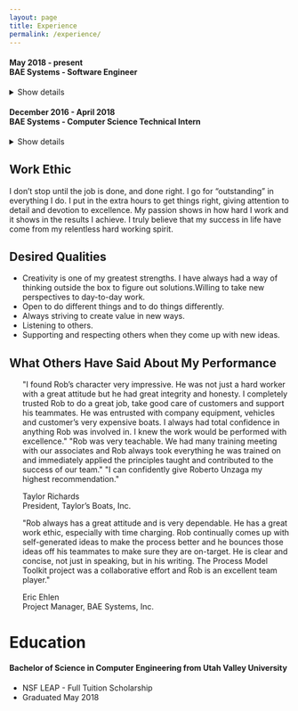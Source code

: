 ```yaml
---
layout: page
title: Experience
permalink: /experience/
---
```


#### May 2018 - present <br> BAE Systems - Software Engineer
<details>
  <summary>
   Show details
  </summary>
  <ul>
    <li>Writing Developers Guide for ICBM Simulation software developed with MATLAB scripts</li>
  </ul>
</details> 

#### December 2016 - April 2018 <br> BAE Systems - Computer Science Technical Intern
<details>
  <summary>
   Show details
  </summary>
  <ul>
            <li>Developed, as a team, the Process Model Toolkit (PMT) and programmed in C# and XAML</li>
          <li>Communicate directly with government customer over New START Treaty to make improvements to PMT and present to customer and internal employees</li>
          <li>Attained clearance of SECRET and is current to attend meetings in Classified Environment</li>
  </ul>
</details> 

## Work Ethic
I don’t stop until the job is done, and done right. I go for “outstanding” in everything I do. I put in the extra hours to get things right, giving attention to detail and devotion to excellence. My passion shows in how hard I work and it shows in the results I achieve. I truly believe that my success in life have come from my relentless hard working spirit. 

## Desired Qualities

<ul>
  <li>Creativity is one of my greatest strengths. I have always had a way of thinking outside the box to figure out solutions.</li?
  <li>Willing to take new perspectives to day-to-day work.</li>
  <li>Open to do different things and to do things differently.</li>
  <li>Always striving to create value in new ways.</li>
  <li>Listening to others.</li>
  <li>Supporting and respecting others when they come up with new ideas.</li>
</ul>



## What Others Have Said About My Performance

<ul>  
"I found Rob’s character very impressive.  He was not just a hard worker with a great attitude but he had great integrity and honesty.  I completely trusted Rob to do a great job, take good care of customers and support his teammates.  He was entrusted with company equipment, vehicles and customer’s very expensive boats.  I always had total confidence in anything Rob was involved in.  I knew the work would be performed with excellence."       
"Rob was very teachable.  We had many training meeting with our associates and Rob always took everything he was trained on and immediately applied the principles taught and contributed to the success of our team."
"I can confidently give Roberto Unzaga my highest recommendation."

Taylor Richards   
President, Taylor’s Boats, Inc.
</ul>

<ul>
  "Rob always has a great attitude and is very dependable. He has a great work ethic, especially with time charging. Rob
continually comes up with self-generated ideas to make the process better and he bounces those ideas off his teammates to
make sure they are on-target. He is clear and concise, not just in speaking, but in his writing. The Process Model Toolkit project
was a collaborative effort and Rob is an excellent team player."
  

Eric Ehlen   
Project Manager, BAE Systems, Inc.
</ul>


# Education

#### Bachelor of Science in Computer Engineering from Utah Valley University
- NSF LEAP - Full Tuition Scholarship
- Graduated May 2018
